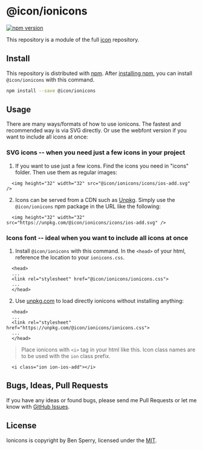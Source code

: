# @icon/ionicons

[![npm version](https://img.shields.io/npm/v/@icon/ionicons.svg)](https://www.npmjs.org/package/@icon/ionicons)

This repository is a module of the full [icon][icon] repository.

## Install

This repository is distributed with [npm]. After [installing npm][install-npm], you can install `@icon/ionicons` with this command.

```bash
npm install --save @icon/ionicons
```

## Usage

There are many ways/formats of how to use ionicons. The fastest and recommended way is via SVG directly. Or use the webfont version if you want to include all icons at once:

### SVG icons -- when you need just a few icons in your project

  1. If you want to use just a few icons. Find the icons you need in "icons" folder. Then use them as regular images:

```
  <img height="32" width="32" src="@icon/ionicons/icons/ios-add.svg" />
```

  2. Icons can be served from a CDN such as [Unpkg][Unpkg]. Simply use the `@icon/ionicons` npm package in the URL like the following:

```
  <img height="32" width="32" src="https://unpkg.com/@icon/ionicons/icons/ios-add.svg" />
```

### Icons font -- ideal when you want to include all icons at once

  1. Install `@icon/ionicons` with this command. In the `<head>` of your html, reference the location to your `ionicons.css`.

```
  <head>
  ...
  <link rel="stylesheet" href="@icon/ionicons/ionicons.css">
  ...
  </head>
```

  2. Use [unpkg.com][Unpkg] to load directly ionicons without installing anything:

```
  <head>
  ...
  <link rel="stylesheet" href="https://unpkg.com/@icon/ionicons/ionicons.css">
  ...
  </head>
```

> Place ionicons with `<i>` tag in your html like this. Icon class names are to be used with the `ion` class prefix.

```
  <i class="ion ion-ios-add"></i>
```


## Bugs, Ideas, Pull Requests

If you have any ideas or found bugs, please send me Pull Requests or let me know with [GitHub Issues][github issues].

## License

Ionicons is copyright by Ben Sperry, licensed under the [MIT][license].

[license]: https://opensource.org/licenses/MIT
[icon]: https://github.com/thecreation/icons
[npm]: https://www.npmjs.com/
[install-npm]: https://docs.npmjs.com/getting-started/installing-node
[sass]: http://sass-lang.com/
[github issues]: https://github.com/thecreation/icons/issues
[Unpkg]: https://unpkg.com